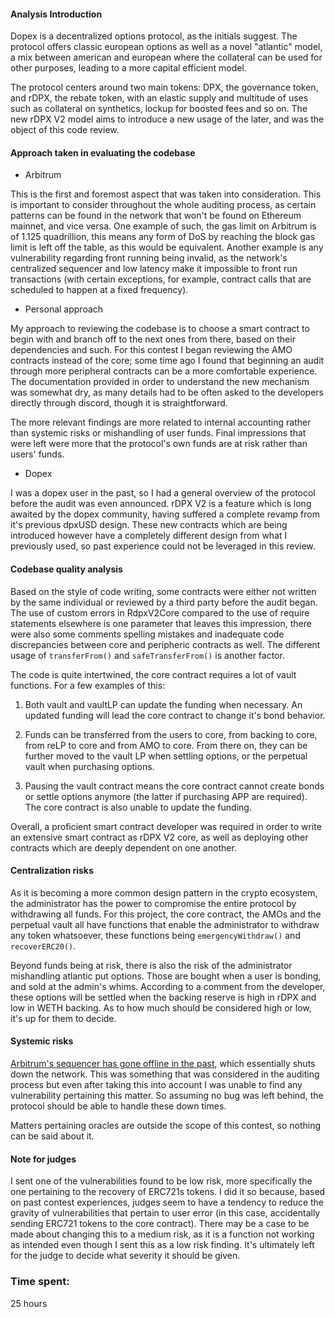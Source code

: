 #### Analysis Introduction

Dopex is a decentralized options protocol, as the initials suggest. The protocol offers classic european options as well as a novel "atlantic" model, a mix between american and european where the collateral can be used for other purposes, leading to a more capital efficient model. 

The protocol centers around two main tokens: DPX, the governance token, and rDPX, the rebate token, with an elastic supply and multitude of uses such as collateral on synthetics, lockup for boosted fees and so on. The new rDPX V2 model aims to introduce a new usage of the later, and was the object of this code review.

#### Approach taken in evaluating the codebase

- Arbitrum 

This is the first and foremost aspect that was taken into consideration. This is important to consider throughout the whole auditing process, as certain patterns can be found in the network that won't be found on Ethereum mainnet, and vice versa. One example of such, the gas limit on Arbitrum is of 1.125 quadrillion, this means any form of DoS by reaching the block gas limit is left off the table, as this would be equivalent. Another example is any vulnerability regarding front running being invalid, as the network's centralized sequencer and low latency make it impossible to front run transactions (with certain exceptions, for example, contract calls that are scheduled to happen at a fixed frequency).

- Personal approach

My approach to reviewing the codebase is to choose a smart contract to begin with and branch off to the next ones from there, based on their dependencies and such. For this contest I began reviewing the AMO contracts instead of the core; some time ago I found that beginning an audit through more peripheral contracts can be a more comfortable experience. The documentation provided in order to understand the new mechanism was somewhat dry, as many details had to be often asked to the developers directly through discord, though it is straightforward.

The more relevant findings are more related to internal accounting rather than systemic risks or mishandling of user funds. Final impressions that were left were more that the protocol's own funds are at risk rather than users' funds.

- Dopex

I was a dopex user in the past, so I had a general overview of the protocol before the audit was even announced. rDPX V2 is a feature which is long awaited by the dopex community, having suffered a complete revamp from it's previous dpxUSD design. These new contracts which are being introduced however have a completely different design from what I previously used, so past experience could not be leveraged in this review.

#### Codebase quality analysis

Based on the style of code writing, some contracts were either not written by the same individual or reviewed by a third party before the audit began. The use of custom errors in RdpxV2Core compared to the use of require statements elsewhere is one parameter that leaves this impression, there were also some comments spelling mistakes and inadequate code discrepancies between core and peripheric contracts as well. The different usage of `transferFrom()` and `safeTransferFrom()` is another factor.

The code is quite intertwined, the core contract requires a lot of vault functions. For a few examples of this:

1. Both vault and vaultLP can update the funding when necessary. An updated funding will lead the core contract to change it's bond behavior.

2. Funds can be transferred from the users to core, from backing to core, from reLP to core and from AMO to core. From there on, they can be further moved to the vault LP when settling options, or the perpetual vault when purchasing options. 

3. Pausing the vault contract means the core contract cannot create bonds or settle options anymore (the latter if purchasing APP are required). The core contract is also unable to update the funding.

Overall, a proficient smart contract developer was required in order to write an extensive smart contract as rDPX V2 core, as well as deploying other contracts which are deeply dependent on one another. 

#### Centralization risks

As it is becoming a more common design pattern in the crypto ecosystem, the administrator has the power to compromise the entire protocol by withdrawing all funds. For this project, the core contract, the AMOs and the perpetual vault all have functions that enable the administrator to withdraw any token whatsoever, these functions being `emergencyWithdraw()` and `recoverERC20()`.

Beyond funds being at risk, there is also the risk of the administrator mishandling atlantic put options. Those are bought when a user is bonding, and sold at the admin's whims. According to a comment from the developer, these options will be settled when the backing reserve is high in rDPX and low in WETH backing. As to how much should be considered high or low, it's up for them to decide.

#### Systemic risks

[Arbitrum's sequencer has gone offline in the past](https://twitter.com/shotaronowhere/status/1666720771421671426), which essentially shuts down the network. This was something that was considered in the auditing process but even after taking this into account I was unable to find any vulnerability pertaining this matter. So assuming no bug was left behind, the protocol should be able to handle these down times.

Matters pertaining oracles are outside the scope of this contest, so nothing can be said about it.

#### Note for judges

I sent one of the vulnerabilities found to be low risk, more specifically the one pertaining to the recovery of ERC721s tokens. I did it so because, based on past contest experiences, judges seem to have a tendency to reduce the gravity of vulnerabilities that pertain to user error (in this case, accidentally sending ERC721 tokens to the core contract). There may be a case to be made about changing this to a medium risk, as it is a function not working as intended even though I sent this as a low risk finding. It's ultimately left for the judge to decide what severity it should be given.



### Time spent:
25 hours